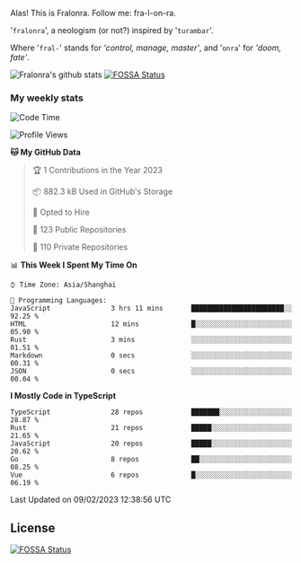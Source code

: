 Alas! This is Fralonra. Follow me: fra-l-on-ra.

'`fralonra`', a neologism (or not?) inspired by '`turambar`'.

Where '`fral-`' stands for *'control, manage, master'*, and '`onra`' for *'doom, fate'*.

![Fralonra's github stats](https://github-readme-stats.vercel.app/api?username=fralonra)
[![FOSSA Status](https://app.fossa.com/api/projects/git%2Bgithub.com%2Ffralonra%2Ffralonra.svg?type=shield)](https://app.fossa.com/projects/git%2Bgithub.com%2Ffralonra%2Ffralonra?ref=badge_shield)

### My weekly stats

<!--START_SECTION:waka-->
![Code Time](http://img.shields.io/badge/Code%20Time-3%2C094%20hrs%2019%20mins-blue)

![Profile Views](http://img.shields.io/badge/Profile%20Views-0-blue)

**🐱 My GitHub Data** 

> 🏆 1 Contributions in the Year 2023
 > 
> 📦 882.3 kB Used in GitHub's Storage 
 > 
> 💼 Opted to Hire
 > 
> 📜 123 Public Repositories 
 > 
> 🔑 110 Private Repositories  
 > 
📊 **This Week I Spent My Time On** 

```text
⌚︎ Time Zone: Asia/Shanghai

💬 Programming Languages: 
JavaScript               3 hrs 11 mins       ███████████████████████░░   92.25 % 
HTML                     12 mins             █░░░░░░░░░░░░░░░░░░░░░░░░   05.90 % 
Rust                     3 mins              ░░░░░░░░░░░░░░░░░░░░░░░░░   01.51 % 
Markdown                 0 secs              ░░░░░░░░░░░░░░░░░░░░░░░░░   00.31 % 
JSON                     0 secs              ░░░░░░░░░░░░░░░░░░░░░░░░░   00.04 % 

```

**I Mostly Code in TypeScript** 

```text
TypeScript               28 repos            ███████░░░░░░░░░░░░░░░░░░   28.87 % 
Rust                     21 repos            █████░░░░░░░░░░░░░░░░░░░░   21.65 % 
JavaScript               20 repos            █████░░░░░░░░░░░░░░░░░░░░   20.62 % 
Go                       8 repos             ██░░░░░░░░░░░░░░░░░░░░░░░   08.25 % 
Vue                      6 repos             █░░░░░░░░░░░░░░░░░░░░░░░░   06.19 % 

```



 Last Updated on 09/02/2023 12:38:56 UTC
<!--END_SECTION:waka-->

## License
[![FOSSA Status](https://app.fossa.com/api/projects/git%2Bgithub.com%2Ffralonra%2Ffralonra.svg?type=large)](https://app.fossa.com/projects/git%2Bgithub.com%2Ffralonra%2Ffralonra?ref=badge_large)